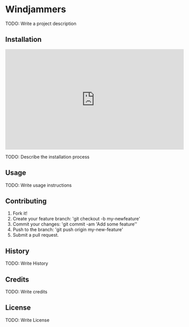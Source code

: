 # Windjammers

TODO: Write a project description

## Installation

<iframe width="560" height="315" src="https://www.youtube.com/embed/Y6pbwwpxGAo" title="YouTube video player" frameborder="0" allow="accelerometer; autoplay; clipboard-write; encrypted-media; gyroscope; picture-in-picture" allowfullscreen></iframe>

TODO: Describe the installation process

## Usage

TODO: Write usage instructions

## Contributing

1. Fork it!
2. Create your feature branch: 'git checkout -b my-newfeature'
3. Commit your changes: 'git commit -am 'Add some feature''
4. Push to the branch: 'git push origin my-new-feature'
5. Submit a pull request.

## History

TODO: Write History

## Credits

TODO: Write credits

## License

TODO: Write License
